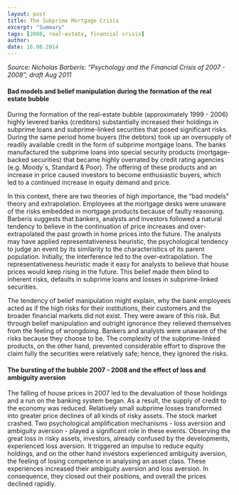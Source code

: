 ```yaml
---
layout: post
title: The Subprime Mortgage Crisis
excerpt: "Summary"
tags: [2008, real-estate, financial crisis]
author:
date: 16.08.2014
---
```


*Source: Nicholas Barberis: “Psychology and the Financial Crisis of 2007 - 2008”; draft Aug 2011*

#### Bad models and belief manipulation during the formation of the real estate bubble

During the formation of the real-estate bubble (approximately 1999 - 2006) highly levered banks (creditors) substantially increased their holdings in subprime loans and subprime-linked securities that posed significant risks. During the same period home buyers (the debtors) took up an oversupply of readily available credit in the form of subprime mortgage loans. The banks manufactured the subprime loans into special security products (mortgage-backed securities) that became highly overrated by credit rating agencies (e.g. Moody´s, Standard & Poor). The offering of these products and an increase in price caused investors to become enthusiastic buyers, which led to a continued increase in equity demand and price.

In this context, there are two theories of high importance, the “bad models” theory and extrapolation. Employees at the mortgage desks were unaware of the risks embedded in mortgage products because of faulty reasoning. Barberis suggests that bankers, analysts and investors followed a natural tendency to believe in the continuation of price increases and over-extrapolated the past growth in home prices into the future. The analysts may have applied representativeness heuristic, the psychological tendency to judge an event by its similarity to the characteristics of its parent population. Initially, the interference led to the over-extrapolation. The representativeness heuristic made it easy for analysts to believe that house prices would keep rising in the future. This belief made them blind to inherent risks, defaults in subprime loans and losses in subprime-linked securities.

The tendency of belief manipulation might explain, why the bank employees acted as if the high risks for their institutions, their customers and the broader financial markets did not exist. They were aware of this risk. But through belief manipulation and outright ignorance they relieved themselves from the feeling of wrongdoing. Bankers and analysts were unaware of the risks because they choose to be. The complexity of the subprime-linked products, on the other hand, prevented considerable effort to disprove the claim fully the securities were relatively safe; hence, they ignored the risks.

#### The bursting of the bubble 2007 - 2008 and the effect of loss and ambiguity aversion

The falling of house prices in 2007 led to the devaluation of those holdings and a run on the banking system began. As a result, the supply of credit to the economy was reduced. Relatively small subprime losses transformed into greater price declines of all kinds of risky assets. The stock market crashed. Two psychological amplification mechanisms - loss aversion and ambiguity aversion - played a significant role in these events. Observing the great loss in risky assets, investors, already confused by the developments, experienced loss aversion. It triggered an impulse to reduce equity holdings, and on the other hand investors experienced ambiguity aversion, the feeling of losing competence in analysing an asset class. These experiences increased their ambiguity aversion and loss aversion. In consequence, they closed out their positions, and overall the prices declined rapidly.
